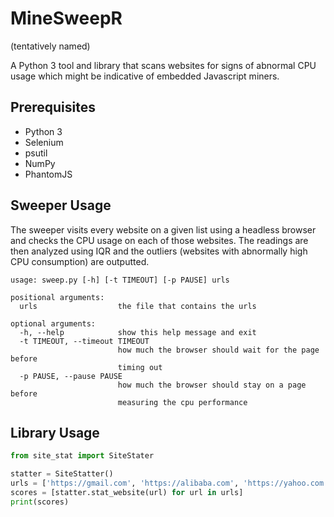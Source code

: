# MineSweepR
(tentatively named)

A Python 3 tool and library that scans websites for signs of abnormal CPU usage which might be indicative of embedded Javascript miners.

## Prerequisites
* Python 3   
* Selenium  
* psutil  
* NumPy  
* PhantomJS  

## Sweeper Usage
The sweeper visits every website on a given list using a headless browser and checks the CPU usage on each of those websites. The readings are then analyzed using IQR and the outliers (websites with abnormally high CPU consumption) are outputted.  

```
usage: sweep.py [-h] [-t TIMEOUT] [-p PAUSE] urls

positional arguments:
  urls                  the file that contains the urls

optional arguments:
  -h, --help            show this help message and exit
  -t TIMEOUT, --timeout TIMEOUT
                        how much the browser should wait for the page before
                        timing out
  -p PAUSE, --pause PAUSE
                        how much the browser should stay on a page before
                        measuring the cpu performance
```
## Library Usage

```python
from site_stat import SiteStater

statter = SiteStatter()
urls = ['https://gmail.com', 'https://alibaba.com', 'https://yahoo.com']
scores = [statter.stat_website(url) for url in urls]
print(scores)
```
